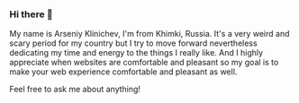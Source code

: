### Hi there 👋

My name is Arseniy Klinichev, I'm from Khimki, Russia. It's a very weird and scary period for my country but I try to move forward nevertheless dedicating my time and energy to the things I really like. And I highly appreciate when websites are comfortable and pleasant so my goal is to make your web experience comfortable and pleasant as well.

Feel free to ask me about anything!

<!--
**klinichev/klinichev** is a ✨ _special_ ✨ repository because its `README.md` (this file) appears on your GitHub profile.

Here are some ideas to get you started:

- 🔭 I’m currently working on ...
- 🌱 I’m currently learning ...
- 👯 I’m looking to collaborate on ...
- 🤔 I’m looking for help with ...
- 💬 Ask me about ...
- 📫 How to reach me: ...
- 😄 Pronouns: ...
- ⚡ Fun fact: ...
-->
